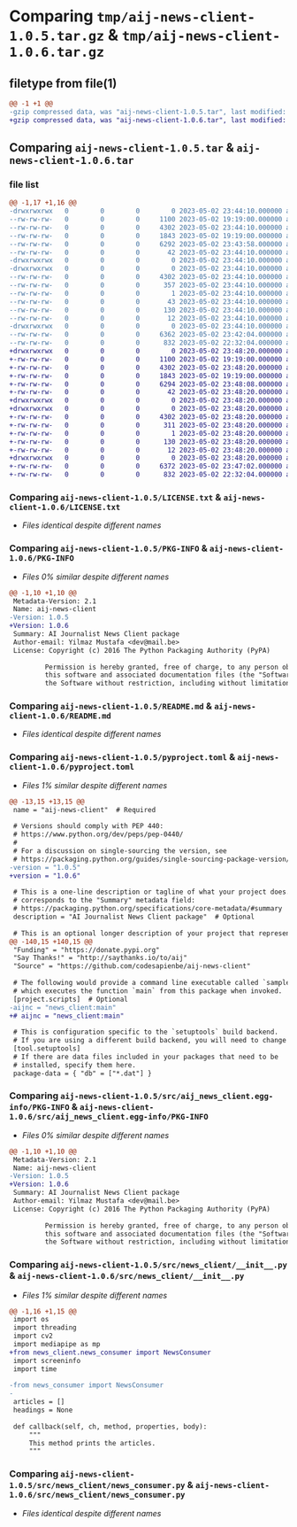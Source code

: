 # Comparing `tmp/aij-news-client-1.0.5.tar.gz` & `tmp/aij-news-client-1.0.6.tar.gz`

## filetype from file(1)

```diff
@@ -1 +1 @@
-gzip compressed data, was "aij-news-client-1.0.5.tar", last modified: Tue May  2 23:44:09 2023, max compression
+gzip compressed data, was "aij-news-client-1.0.6.tar", last modified: Tue May  2 23:48:19 2023, max compression
```

## Comparing `aij-news-client-1.0.5.tar` & `aij-news-client-1.0.6.tar`

### file list

```diff
@@ -1,17 +1,16 @@
-drwxrwxrwx   0        0        0        0 2023-05-02 23:44:10.000000 aij-news-client-1.0.5/
--rw-rw-rw-   0        0        0     1100 2023-05-02 19:19:00.000000 aij-news-client-1.0.5/LICENSE.txt
--rw-rw-rw-   0        0        0     4302 2023-05-02 23:44:10.000000 aij-news-client-1.0.5/PKG-INFO
--rw-rw-rw-   0        0        0     1843 2023-05-02 19:19:00.000000 aij-news-client-1.0.5/README.md
--rw-rw-rw-   0        0        0     6292 2023-05-02 23:43:58.000000 aij-news-client-1.0.5/pyproject.toml
--rw-rw-rw-   0        0        0       42 2023-05-02 23:44:10.000000 aij-news-client-1.0.5/setup.cfg
-drwxrwxrwx   0        0        0        0 2023-05-02 23:44:10.000000 aij-news-client-1.0.5/src/
-drwxrwxrwx   0        0        0        0 2023-05-02 23:44:10.000000 aij-news-client-1.0.5/src/aij_news_client.egg-info/
--rw-rw-rw-   0        0        0     4302 2023-05-02 23:44:10.000000 aij-news-client-1.0.5/src/aij_news_client.egg-info/PKG-INFO
--rw-rw-rw-   0        0        0      357 2023-05-02 23:44:10.000000 aij-news-client-1.0.5/src/aij_news_client.egg-info/SOURCES.txt
--rw-rw-rw-   0        0        0        1 2023-05-02 23:44:10.000000 aij-news-client-1.0.5/src/aij_news_client.egg-info/dependency_links.txt
--rw-rw-rw-   0        0        0       43 2023-05-02 23:44:10.000000 aij-news-client-1.0.5/src/aij_news_client.egg-info/entry_points.txt
--rw-rw-rw-   0        0        0      130 2023-05-02 23:44:10.000000 aij-news-client-1.0.5/src/aij_news_client.egg-info/requires.txt
--rw-rw-rw-   0        0        0       12 2023-05-02 23:44:10.000000 aij-news-client-1.0.5/src/aij_news_client.egg-info/top_level.txt
-drwxrwxrwx   0        0        0        0 2023-05-02 23:44:10.000000 aij-news-client-1.0.5/src/news_client/
--rw-rw-rw-   0        0        0     6362 2023-05-02 23:42:04.000000 aij-news-client-1.0.5/src/news_client/__init__.py
--rw-rw-rw-   0        0        0      832 2023-05-02 22:32:04.000000 aij-news-client-1.0.5/src/news_client/news_consumer.py
+drwxrwxrwx   0        0        0        0 2023-05-02 23:48:20.000000 aij-news-client-1.0.6/
+-rw-rw-rw-   0        0        0     1100 2023-05-02 19:19:00.000000 aij-news-client-1.0.6/LICENSE.txt
+-rw-rw-rw-   0        0        0     4302 2023-05-02 23:48:20.000000 aij-news-client-1.0.6/PKG-INFO
+-rw-rw-rw-   0        0        0     1843 2023-05-02 19:19:00.000000 aij-news-client-1.0.6/README.md
+-rw-rw-rw-   0        0        0     6294 2023-05-02 23:48:08.000000 aij-news-client-1.0.6/pyproject.toml
+-rw-rw-rw-   0        0        0       42 2023-05-02 23:48:20.000000 aij-news-client-1.0.6/setup.cfg
+drwxrwxrwx   0        0        0        0 2023-05-02 23:48:20.000000 aij-news-client-1.0.6/src/
+drwxrwxrwx   0        0        0        0 2023-05-02 23:48:20.000000 aij-news-client-1.0.6/src/aij_news_client.egg-info/
+-rw-rw-rw-   0        0        0     4302 2023-05-02 23:48:20.000000 aij-news-client-1.0.6/src/aij_news_client.egg-info/PKG-INFO
+-rw-rw-rw-   0        0        0      311 2023-05-02 23:48:20.000000 aij-news-client-1.0.6/src/aij_news_client.egg-info/SOURCES.txt
+-rw-rw-rw-   0        0        0        1 2023-05-02 23:48:20.000000 aij-news-client-1.0.6/src/aij_news_client.egg-info/dependency_links.txt
+-rw-rw-rw-   0        0        0      130 2023-05-02 23:48:20.000000 aij-news-client-1.0.6/src/aij_news_client.egg-info/requires.txt
+-rw-rw-rw-   0        0        0       12 2023-05-02 23:48:20.000000 aij-news-client-1.0.6/src/aij_news_client.egg-info/top_level.txt
+drwxrwxrwx   0        0        0        0 2023-05-02 23:48:20.000000 aij-news-client-1.0.6/src/news_client/
+-rw-rw-rw-   0        0        0     6372 2023-05-02 23:47:02.000000 aij-news-client-1.0.6/src/news_client/__init__.py
+-rw-rw-rw-   0        0        0      832 2023-05-02 22:32:04.000000 aij-news-client-1.0.6/src/news_client/news_consumer.py
```

### Comparing `aij-news-client-1.0.5/LICENSE.txt` & `aij-news-client-1.0.6/LICENSE.txt`

 * *Files identical despite different names*

### Comparing `aij-news-client-1.0.5/PKG-INFO` & `aij-news-client-1.0.6/PKG-INFO`

 * *Files 0% similar despite different names*

```diff
@@ -1,10 +1,10 @@
 Metadata-Version: 2.1
 Name: aij-news-client
-Version: 1.0.5
+Version: 1.0.6
 Summary: AI Journalist News Client package
 Author-email: Yilmaz Mustafa <dev@mail.be>
 License: Copyright (c) 2016 The Python Packaging Authority (PyPA)
         
         Permission is hereby granted, free of charge, to any person obtaining a copy of
         this software and associated documentation files (the "Software"), to deal in
         the Software without restriction, including without limitation the rights to
```

### Comparing `aij-news-client-1.0.5/README.md` & `aij-news-client-1.0.6/README.md`

 * *Files identical despite different names*

### Comparing `aij-news-client-1.0.5/pyproject.toml` & `aij-news-client-1.0.6/pyproject.toml`

 * *Files 1% similar despite different names*

```diff
@@ -13,15 +13,15 @@
 name = "aij-news-client"  # Required
 
 # Versions should comply with PEP 440:
 # https://www.python.org/dev/peps/pep-0440/
 #
 # For a discussion on single-sourcing the version, see
 # https://packaging.python.org/guides/single-sourcing-package-version/
-version = "1.0.5"
+version = "1.0.6"
 
 # This is a one-line description or tagline of what your project does. This
 # corresponds to the "Summary" metadata field:
 # https://packaging.python.org/specifications/core-metadata/#summary
 description = "AI Journalist News Client package"  # Optional
 
 # This is an optional longer description of your project that represents
@@ -140,15 +140,15 @@
 "Funding" = "https://donate.pypi.org"
 "Say Thanks!" = "http://saythanks.io/to/aij"
 "Source" = "https://github.com/codesapienbe/aij-news-client"
 
 # The following would provide a command line executable called `sample`
 # which executes the function `main` from this package when invoked.
 [project.scripts]  # Optional
-aijnc = "news_client:main"
+# aijnc = "news_client:main"
 
 # This is configuration specific to the `setuptools` build backend.
 # If you are using a different build backend, you will need to change this.
 [tool.setuptools]
 # If there are data files included in your packages that need to be
 # installed, specify them here.
 package-data = { "db" = ["*.dat"] }
```

### Comparing `aij-news-client-1.0.5/src/aij_news_client.egg-info/PKG-INFO` & `aij-news-client-1.0.6/src/aij_news_client.egg-info/PKG-INFO`

 * *Files 0% similar despite different names*

```diff
@@ -1,10 +1,10 @@
 Metadata-Version: 2.1
 Name: aij-news-client
-Version: 1.0.5
+Version: 1.0.6
 Summary: AI Journalist News Client package
 Author-email: Yilmaz Mustafa <dev@mail.be>
 License: Copyright (c) 2016 The Python Packaging Authority (PyPA)
         
         Permission is hereby granted, free of charge, to any person obtaining a copy of
         this software and associated documentation files (the "Software"), to deal in
         the Software without restriction, including without limitation the rights to
```

### Comparing `aij-news-client-1.0.5/src/news_client/__init__.py` & `aij-news-client-1.0.6/src/news_client/__init__.py`

 * *Files 1% similar despite different names*

```diff
@@ -1,16 +1,15 @@
 import os
 import threading
 import cv2
 import mediapipe as mp
+from news_client.news_consumer import NewsConsumer
 import screeninfo
 import time
 
-from news_consumer import NewsConsumer
-
 articles = []
 headings = None
 
 def callback(self, ch, method, properties, body):
     """
     This method prints the articles.
     """
```

### Comparing `aij-news-client-1.0.5/src/news_client/news_consumer.py` & `aij-news-client-1.0.6/src/news_client/news_consumer.py`

 * *Files identical despite different names*

